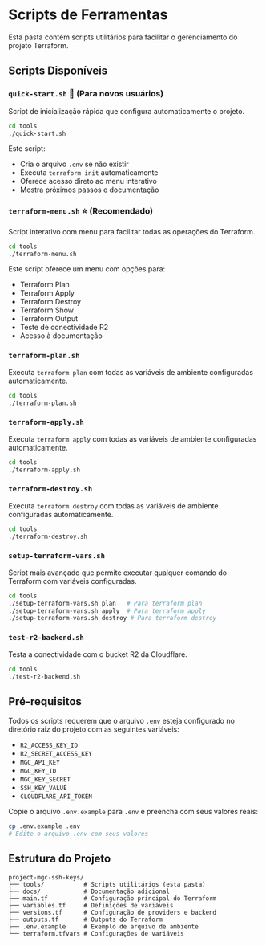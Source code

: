 # Scripts de Ferramentas

Esta pasta contém scripts utilitários para facilitar o gerenciamento do projeto Terraform.

## Scripts Disponíveis

### `quick-start.sh` 🎯 (Para novos usuários)
Script de inicialização rápida que configura automaticamente o projeto.

```bash
cd tools
./quick-start.sh
```

Este script:
- Cria o arquivo `.env` se não existir
- Executa `terraform init` automaticamente
- Oferece acesso direto ao menu interativo
- Mostra próximos passos e documentação

### `terraform-menu.sh` ⭐ (Recomendado)
Script interativo com menu para facilitar todas as operações do Terraform.

```bash
cd tools
./terraform-menu.sh
```

Este script oferece um menu com opções para:
- Terraform Plan
- Terraform Apply  
- Terraform Destroy
- Terraform Show
- Terraform Output
- Teste de conectividade R2
- Acesso à documentação

### `terraform-plan.sh`
Executa `terraform plan` com todas as variáveis de ambiente configuradas automaticamente.

```bash
cd tools
./terraform-plan.sh
```

### `terraform-apply.sh`
Executa `terraform apply` com todas as variáveis de ambiente configuradas automaticamente.

```bash
cd tools
./terraform-apply.sh
```

### `terraform-destroy.sh`
Executa `terraform destroy` com todas as variáveis de ambiente configuradas automaticamente.

```bash
cd tools
./terraform-destroy.sh
```

### `setup-terraform-vars.sh`
Script mais avançado que permite executar qualquer comando do Terraform com variáveis configuradas.

```bash
cd tools
./setup-terraform-vars.sh plan   # Para terraform plan
./setup-terraform-vars.sh apply  # Para terraform apply
./setup-terraform-vars.sh destroy # Para terraform destroy
```

### `test-r2-backend.sh`
Testa a conectividade com o bucket R2 da Cloudflare.

```bash
cd tools
./test-r2-backend.sh
```

## Pré-requisitos

Todos os scripts requerem que o arquivo `.env` esteja configurado no diretório raiz do projeto com as seguintes variáveis:

- `R2_ACCESS_KEY_ID`
- `R2_SECRET_ACCESS_KEY`
- `MGC_API_KEY`
- `MGC_KEY_ID`
- `MGC_KEY_SECRET`
- `SSH_KEY_VALUE`
- `CLOUDFLARE_API_TOKEN`

Copie o arquivo `.env.example` para `.env` e preencha com seus valores reais:

```bash
cp .env.example .env
# Edite o arquivo .env com seus valores
```

## Estrutura do Projeto

```
project-mgc-ssh-keys/
├── tools/           # Scripts utilitários (esta pasta)
├── docs/            # Documentação adicional
├── main.tf          # Configuração principal do Terraform
├── variables.tf     # Definições de variáveis
├── versions.tf      # Configuração de providers e backend
├── outputs.tf       # Outputs do Terraform
├── .env.example     # Exemplo de arquivo de ambiente
└── terraform.tfvars # Configurações de variáveis
```
